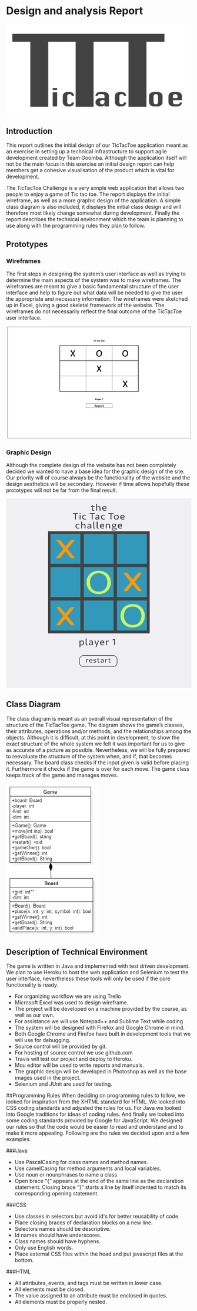 # Design and analysis Report

![Logo](/docs/images/tictactoe_logo.png)

## Introduction

This report outlines the initial design of our TicTacToe application meant as an exercise in setting up a technical infrastructure to support agile development created by Team Goomba. Although the application itself will not be the main focus in this exercise an initial design report can help members get a cohesive visualisation of the product which is vital for development.

The TicTacToe Challenge is a very simple web application that allows two people to enjoy a game of Tic tac toe. The report displays the initial wireframe, as well as a more graphic design of the application. A simple class diagram is also included, it displays the initial class design and will therefore most likely change somewhat during development. Finally the report describes the technical environment which the team is planning to use along with the programming rules they plan to follow.
## Prototypes
### Wireframes
The first steps in designing the system’s user interface as well as trying to determine the main aspects
of the system was to make wireframes. The wireframes are meant to give a basic fundamental structure
of the user interface and help to figure out what data will be needed to give the user the appropriate
and necessary information. The wireframes were sketched up in Excel,
giving a good skeletal framework of the website. The wireframes do not necessarily reflect the final
outcome of the TicTacToe user interface.

![Wireframe](/docs/images/Wireframe.png)
### Graphic Design
Although the complete design of the website has not been completely decided we wanted to have a base idea for the graphic design of the site. Our priority will of course always be the functionality of the website and the design aesthetics will be secondary. However if time allows hopefully these prototypes will not be far from the final result.

![Graphic Design](/docs/images/TicTacToeGraphicDesign.png)
## Class Diagram
The class diagram is meant as an overall visual representation of the structure of the TicTacToe game. The diagram shows the game’s classes, their attributes, operations and/or methods, and the relationships among the objects. Although it is difficult, at this point in development, to show the exact structure of the whole system we felt it was important for us to give as accurate of a picture as possible. Nevertheless, we will be fully prepared to reevaluate the structure of the system when, and if, that becomes necessary.
The board class checks if the input given is valid before placing it. Furthermore it checks if the game is over for each move. The game class keeps track of the game and manages moves.

![Class Diagram](/docs/images/class-diagram.png)
## Description of Technical Environment
The game is written in Java and implemented with test driven development. We plan to use Heroku to host the web application and Selenium to test the user interface, nevertheless these tools will only be used if the core functionality is ready.

* For organizing workflow we are using Trello
* Microsoft Excel was used to design wireframe.
* The project will be developed on a machine provided by the course, as well as our own.
* For assistance we will use Notepad++ and Sublime Text while coding
* The system will be designed with Firefox and Google Chrome in mind.
* Both Google Chrome and Firefox have built in development tools that we will use for debugging.
* Source control will be provided by git.
* For hosting of source control we use github.com
* Travis will test our project and deploy to Heroku.
* Mou editor will be used to write reports and manuals.
* The graphic design will be developed in Photoshop as well as the base images used in the project.
* Selenium and JUnit are used for testing.

##Programming Rules
When deciding on programming rules to follow, we looked for inspiration from the XHTML standard for HTML. We looked into CSS coding standards and adjusted the rules for us. For Java we looked into Google traditions for ideas of coding rules. And finally we looked into some coding standards provided by Google for JavaScript. We designed our rules so that the code would be easier to read and understand and to make it more appealing. Following are the rules we decided upon and a few examples.

###Java
* Use PascalCasing for class names and method names.
* Use camelCasing for method arguments and local variables.
* Use noun or nounphrases to name a class.
* Open brace “{” appears at the end of the same line as the declaration statement. Closing brace “}” starts a line by itself indented to match its corresponding opening statement.

###CSS
* Use classes in selectors but avoid id's for better reusability of code.
* Place closing braces of declaration blocks on a new line.
* Selectors names should be descriptive.
* Id names should have underscores.
* Class names should have hyphens.
* Only use English words.
* Place external CSS files within the head and put javascript files at the bottom.

###HTML
* All attributes, events, and tags must be written in lower case.
* All elements must be closed.
* The value assigned to an attribute must be enclosed in quotes.
* All elements must be properly nested.
